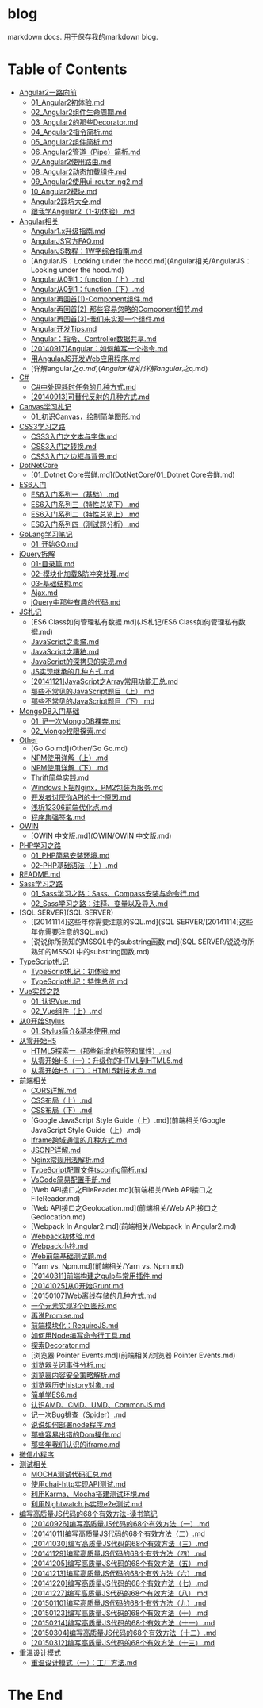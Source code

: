 # blog
markdown docs.
用于保存我的markdown blog.

# Table of Contents
<!--TableOfContnets Start-->
* [Angular2一路向前](Angular2一路向前)
    * [01_Angular2初体验.md](Angular2一路向前/01_Angular2初体验.md)
    * [02_Angular2组件生命周期.md](Angular2一路向前/02_Angular2组件生命周期.md)
    * [03_Angular2的那些Decorator.md](Angular2一路向前/03_Angular2的那些Decorator.md)
    * [04_Angular2指令简析.md](Angular2一路向前/04_Angular2指令简析.md)
    * [05_Angular2组件简析.md](Angular2一路向前/05_Angular2组件简析.md)
    * [06_Angular2管道（Pipe）简析.md](Angular2一路向前/06_Angular2管道（Pipe）简析.md)
    * [07_Angular2使用路由.md](Angular2一路向前/07_Angular2使用路由.md)
    * [08_Angular2动态加载组件.md](Angular2一路向前/08_Angular2动态加载组件.md)
    * [09_Angular2使用ui-router-ng2.md](Angular2一路向前/09_Angular2使用ui-router-ng2.md)
    * [10_Angular2模块.md](Angular2一路向前/10_Angular2模块.md)
    * [Angular2踩坑大全.md](Angular2一路向前/Angular2踩坑大全.md)
    * [跟我学Angular2（1-初体验）.md](Angular2一路向前/跟我学Angular2（1-初体验）.md)
* [Angular相关](Angular相关)
    * [Angular1.x升级指南.md](Angular相关/Angular1.x升级指南.md)
    * [AngularJS官方FAQ.md](Angular相关/AngularJS官方FAQ.md)
    * [AngularJS教程：1W字综合指南.md](Angular相关/AngularJS教程：1W字综合指南.md)
    * [AngularJS：Looking under the hood.md](Angular相关/AngularJS：Looking under the hood.md)
    * [Angular从0到1：function（上）.md](Angular相关/Angular从0到1：function（上）.md)
    * [Angular从0到1：function（下）.md](Angular相关/Angular从0到1：function（下）.md)
    * [Angular再回首(1)-Component组件.md](Angular相关/Angular再回首(1)-Component组件.md)
    * [Angular再回首(2)-那些容易忽略的Component细节.md](Angular相关/Angular再回首(2)-那些容易忽略的Component细节.md)
    * [Angular再回首(3)-我们来实现一个组件.md](Angular相关/Angular再回首(3)-我们来实现一个组件.md)
    * [Angular开发Tips.md](Angular相关/Angular开发Tips.md)
    * [Angular：指令、Controller数据共享.md](Angular相关/Angular：指令、Controller数据共享.md)
    * [[20140917]Angular：如何编写一个指令.md](Angular相关/[20140917]Angular：如何编写一个指令.md)
    * [用AngularJS开发Web应用程序.md](Angular相关/用AngularJS开发Web应用程序.md)
    * [详解angular之$q.md](Angular相关/详解angular之$q.md)
* [C#](C#)
    * [C#中处理耗时任务的几种方式.md](C#/C#中处理耗时任务的几种方式.md)
    * [[20140913]可替代反射的几种方式.md](C#/[20140913]可替代反射的几种方式.md)
* [Canvas学习札记](Canvas学习札记)
    * [01_初识Canvas，绘制简单图形.md](Canvas学习札记/01_初识Canvas，绘制简单图形.md)
* [CSS3学习之路](CSS3学习之路)
    * [CSS3入门之文本与字体.md](CSS3学习之路/CSS3入门之文本与字体.md)
    * [CSS3入门之转换.md](CSS3学习之路/CSS3入门之转换.md)
    * [CSS3入门之边框与背景.md](CSS3学习之路/CSS3入门之边框与背景.md)
* [DotNetCore](DotNetCore)
    * [01_Dotnet Core尝鲜.md](DotNetCore/01_Dotnet Core尝鲜.md)
* [ES6入门](ES6入门)
    * [ES6入门系列一（基础）.md](ES6入门/ES6入门系列一（基础）.md)
    * [ES6入门系列三（特性总览下）.md](ES6入门/ES6入门系列三（特性总览下）.md)
    * [ES6入门系列二（特性总览上）.md](ES6入门/ES6入门系列二（特性总览上）.md)
    * [ES6入门系列四（测试题分析）.md](ES6入门/ES6入门系列四（测试题分析）.md)
* [GoLang学习笔记](GoLang学习笔记)
    * [01_开始GO.md](GoLang学习笔记/01_开始GO.md)
* [jQuery拆解](jQuery拆解)
    * [01-目录篇.md](jQuery拆解/01-目录篇.md)
    * [02-模块化加载&防冲突处理.md](jQuery拆解/02-模块化加载&防冲突处理.md)
    * [03-基础结构.md](jQuery拆解/03-基础结构.md)
    * [Ajax.md](jQuery拆解/Ajax.md)
    * [jQuery中那些有趣的代码.md](jQuery拆解/jQuery中那些有趣的代码.md)
* [JS札记](JS札记)
    * [ES6 Class如何管理私有数据.md](JS札记/ES6 Class如何管理私有数据.md)
    * [JavaScript之毒瘤.md](JS札记/JavaScript之毒瘤.md)
    * [JavaScript之糟粕.md](JS札记/JavaScript之糟粕.md)
    * [JavaScript的深拷贝的实现.md](JS札记/JavaScript的深拷贝的实现.md)
    * [JS实现继承的几种方式.md](JS札记/JS实现继承的几种方式.md)
    * [[20141121]JavaScript之Array常用功能汇总.md](JS札记/[20141121]JavaScript之Array常用功能汇总.md)
    * [那些不常见的JavaScript题目（上）.md](JS札记/那些不常见的JavaScript题目（上）.md)
    * [那些不常见的JavaScript题目（下）.md](JS札记/那些不常见的JavaScript题目（下）.md)
* [MongoDB入门基础](MongoDB入门基础)
    * [01_记一次MongoDB裸奔.md](MongoDB入门基础/01_记一次MongoDB裸奔.md)
    * [02_Mongo权限探索.md](MongoDB入门基础/02_Mongo权限探索.md)
* [Other](Other)
    * [Go Go.md](Other/Go Go.md)
    * [NPM使用详解（上）.md](Other/NPM使用详解（上）.md)
    * [NPM使用详解（下）.md](Other/NPM使用详解（下）.md)
    * [Thrift简单实践.md](Other/Thrift简单实践.md)
    * [Windows下把Nginx，PM2包装为服务.md](Other/Windows下把Nginx，PM2包装为服务.md)
    * [开发者讨厌你API的十个原因.md](Other/开发者讨厌你API的十个原因.md)
    * [浅析12306前端优化点.md](Other/浅析12306前端优化点.md)
    * [程序集强签名.md](Other/程序集强签名.md)
* [OWIN](OWIN)
    * [OWIN 中文版.md](OWIN/OWIN 中文版.md)
* [PHP学习之路](PHP学习之路)
    * [01_PHP简易安装环境.md](PHP学习之路/01_PHP简易安装环境.md)
    * [02-PHP基础语法（上）.md](PHP学习之路/02-PHP基础语法（上）.md)
* [README.md](README.md)
* [Sass学习之路](Sass学习之路)
    * [01_Sass学习之路：Sass、Compass安装与命令行.md](Sass学习之路/01_Sass学习之路：Sass、Compass安装与命令行.md)
    * [02_Sass学习之路：注释、变量以及导入.md](Sass学习之路/02_Sass学习之路：注释、变量以及导入.md)
* [SQL SERVER](SQL SERVER)
    * [[20141114]这些年你需要注意的SQL.md](SQL SERVER/[20141114]这些年你需要注意的SQL.md)
    * [说说你所熟知的MSSQL中的substring函数.md](SQL SERVER/说说你所熟知的MSSQL中的substring函数.md)
* [TypeScript札记](TypeScript札记)
    * [TypeScript札记：初体验.md](TypeScript札记/TypeScript札记：初体验.md)
    * [TypeScript札记：特性总览.md](TypeScript札记/TypeScript札记：特性总览.md)
* [Vue实践之路](Vue实践之路)
    * [01_认识Vue.md](Vue实践之路/01_认识Vue.md)
    * [02_Vue组件（上）.md](Vue实践之路/02_Vue组件（上）.md)
* [从0开始Stylus](从0开始Stylus)
    * [01_Stylus简介&基本使用.md](从0开始Stylus/01_Stylus简介&基本使用.md)
* [从零开始H5](从零开始H5)
    * [HTML5探索一（那些新增的标签和属性）.md](从零开始H5/HTML5探索一（那些新增的标签和属性）.md)
    * [从零开始H5（一）：升级你的HTML到HTML5.md](从零开始H5/从零开始H5（一）：升级你的HTML到HTML5.md)
    * [从零开始H5（二）：HTML5新技术点.md](从零开始H5/从零开始H5（二）：HTML5新技术点.md)
* [前端相关](前端相关)
    * [CORS详解.md](前端相关/CORS详解.md)
    * [CSS布局（上）.md](前端相关/CSS布局（上）.md)
    * [CSS布局（下）.md](前端相关/CSS布局（下）.md)
    * [Google JavaScript Style Guide（上）.md](前端相关/Google JavaScript Style Guide（上）.md)
    * [Iframe跨域通信的几种方式.md](前端相关/Iframe跨域通信的几种方式.md)
    * [JSONP详解.md](前端相关/JSONP详解.md)
    * [Nginx常规用法解析.md](前端相关/Nginx常规用法解析.md)
    * [TypeScript配置文件tsconfig简析.md](前端相关/TypeScript配置文件tsconfig简析.md)
    * [VsCode简易配置手册.md](前端相关/VsCode简易配置手册.md)
    * [Web API接口之FileReader.md](前端相关/Web API接口之FileReader.md)
    * [Web API接口之Geolocation.md](前端相关/Web API接口之Geolocation.md)
    * [Webpack In Angular2.md](前端相关/Webpack In Angular2.md)
    * [Webpack初体验.md](前端相关/Webpack初体验.md)
    * [Webpack小抄.md](前端相关/Webpack小抄.md)
    * [Web前端基础测试题.md](前端相关/Web前端基础测试题.md)
    * [Yarn vs. Npm.md](前端相关/Yarn vs. Npm.md)
    * [[20140311]前端构建之gulp与常用插件.md](前端相关/[20140311]前端构建之gulp与常用插件.md)
    * [[20141025]从0开始Grunt.md](前端相关/[20141025]从0开始Grunt.md)
    * [[20150107]Web离线存储的几种方式.md](前端相关/[20150107]Web离线存储的几种方式.md)
    * [一个元素实现3个回图形.md](前端相关/一个元素实现3个回图形.md)
    * [再说Promise.md](前端相关/再说Promise.md)
    * [前端模块化：RequireJS.md](前端相关/前端模块化：RequireJS.md)
    * [如何用Node编写命令行工具.md](前端相关/如何用Node编写命令行工具.md)
    * [探索Decorator.md](前端相关/探索Decorator.md)
    * [浏览器 Pointer Events.md](前端相关/浏览器 Pointer Events.md)
    * [浏览器关闭事件分析.md](前端相关/浏览器关闭事件分析.md)
    * [浏览器内容安全策略解析.md](前端相关/浏览器内容安全策略解析.md)
    * [浏览器历史history对象.md](前端相关/浏览器历史history对象.md)
    * [简单学ES6.md](前端相关/简单学ES6.md)
    * [认识AMD、CMD、UMD、CommonJS.md](前端相关/认识AMD、CMD、UMD、CommonJS.md)
    * [记一次Bug排查（Spider）.md](前端相关/记一次Bug排查（Spider）.md)
    * [说说如何部署node程序.md](前端相关/说说如何部署node程序.md)
    * [那些容易出错的Dom操作.md](前端相关/那些容易出错的Dom操作.md)
    * [那些年我们认识的iframe.md](前端相关/那些年我们认识的iframe.md)
* [微信小程序](微信小程序)
* [测试相关](测试相关)
    * [MOCHA测试代码汇总.md](测试相关/MOCHA测试代码汇总.md)
    * [使用chai-http实现API测试.md](测试相关/使用chai-http实现API测试.md)
    * [利用Karma、Mocha搭建测试环境.md](测试相关/利用Karma、Mocha搭建测试环境.md)
    * [利用Nightwatch.js实现e2e测试.md](测试相关/利用Nightwatch.js实现e2e测试.md)
* [编写高质量JS代码的68个有效方法-读书笔记](编写高质量JS代码的68个有效方法-读书笔记)
    * [[20140926]编写高质量JS代码的68个有效方法（一）.md](编写高质量JS代码的68个有效方法-读书笔记/[20140926]编写高质量JS代码的68个有效方法（一）.md)
    * [[20141011]编写高质量JS代码的68个有效方法（二）.md](编写高质量JS代码的68个有效方法-读书笔记/[20141011]编写高质量JS代码的68个有效方法（二）.md)
    * [[20141030]编写高质量JS代码的68个有效方法（三）.md](编写高质量JS代码的68个有效方法-读书笔记/[20141030]编写高质量JS代码的68个有效方法（三）.md)
    * [[20141129]编写高质量JS代码的68个有效方法（四）.md](编写高质量JS代码的68个有效方法-读书笔记/[20141129]编写高质量JS代码的68个有效方法（四）.md)
    * [[20141205]编写高质量JS代码的68个有效方法（五）.md](编写高质量JS代码的68个有效方法-读书笔记/[20141205]编写高质量JS代码的68个有效方法（五）.md)
    * [[20141213]编写高质量JS代码的68个有效方法（六）.md](编写高质量JS代码的68个有效方法-读书笔记/[20141213]编写高质量JS代码的68个有效方法（六）.md)
    * [[20141220]编写高质量JS代码的68个有效方法（七）.md](编写高质量JS代码的68个有效方法-读书笔记/[20141220]编写高质量JS代码的68个有效方法（七）.md)
    * [[20141227]编写高质量JS代码的68个有效方法（八）.md](编写高质量JS代码的68个有效方法-读书笔记/[20141227]编写高质量JS代码的68个有效方法（八）.md)
    * [[20150110]编写高质量JS代码的68个有效方法（九）.md](编写高质量JS代码的68个有效方法-读书笔记/[20150110]编写高质量JS代码的68个有效方法（九）.md)
    * [[20150123]编写高质量JS代码的68个有效方法（十）.md](编写高质量JS代码的68个有效方法-读书笔记/[20150123]编写高质量JS代码的68个有效方法（十）.md)
    * [[20150214]编写高质量JS代码的68个有效方法（十一）.md](编写高质量JS代码的68个有效方法-读书笔记/[20150214]编写高质量JS代码的68个有效方法（十一）.md)
    * [[20150304]编写高质量JS代码的68个有效方法（十二）.md](编写高质量JS代码的68个有效方法-读书笔记/[20150304]编写高质量JS代码的68个有效方法（十二）.md)
    * [[20150312]编写高质量JS代码的68个有效方法（十三）.md](编写高质量JS代码的68个有效方法-读书笔记/[20150312]编写高质量JS代码的68个有效方法（十三）.md)
* [重温设计模式](重温设计模式)
    * [重温设计模式（一）：工厂方法.md](重温设计模式/重温设计模式（一）：工厂方法.md)
<!--TableOfContnets End-->
# The End
